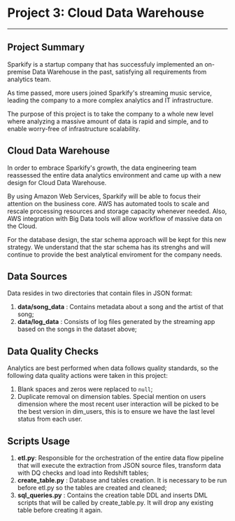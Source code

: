 # Project 3: Cloud Data Warehouse
---

## Project Summary

Sparkify is a startup company that has successfuly implemented an on-premise Data Warehouse in the past, satisfying all requirements from analytics team.

As time passed, more users joined Sparkify's streaming music service, leading the company to a more complex analytics and IT infrastructure.

The purpose of this project is to take the company to a whole new level where analyzing a massive amount of data is rapid and simple, and to enable worry-free of infrastructure scalability.

## Cloud Data Warehouse

In order to embrace Sparkify's growth, the data engineering team reassessed the entire data analytics environment and came up with a new design for Cloud Data Warehouse. 

By using Amazon Web Services, Sparkify will be able to focus their attention on the business core. AWS has automated tools to scale and rescale processing resources and storage capacity whenever needed. Also, AWS integration with Big Data tools will allow workflow of massive data on the Cloud. 

For the database design, the star schema approach will be kept for this new strategy. We understand that the star schema has its strenghs and will continue to provide the best analytical enviroment for the company needs. 

## Data Sources

Data resides in two directories that contain files in JSON format:

1. **data/song_data** : Contains metadata about a song and the artist of that song;
2. **data/log_data** : Consists of log files generated by the streaming app based on the songs in the dataset above;

## Data Quality Checks

Analytics are best performed when data follows quality standards, so the following data quality actions were taken in this project:

1. Blank spaces and zeros were replaced to `null`;
2. Duplicate removal on dimension tables. Special mention on users dimension where the most recent user interaction will be picked to be the best version in dim_users, this is to ensure we have the last level status from each user.

## Scripts Usage

1. **etl.py**: Responsible for the orchestration of the entire data flow pipeline that will execute the extraction from JSON source files, transform data with DQ checks and load into Redshift tables;
2. **create_table.py** : Database and tables creation. It is necessary to be run before etl.py so the tables are created and cleaned;
3. **sql_queries.py** : Contains the creation table DDL and inserts DML scripts that will be called by create_table.py. It will drop any existing table before creating it again.

